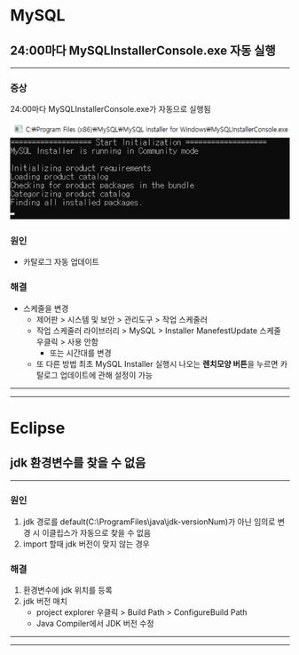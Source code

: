 # MySQL
## 24:00마다 MySQLInstallerConsole.exe 자동 실행
---
### 증상
24:00마다 MySQLInstallerConsole.exe가 자동으로 실행됨

![MySQLInstallerConsole.exe 이미지](./img/MySQLInstallerConsole.png)

### 원인  
- 카탈로그 자동 업데이트

### 해결
- 스케줄을 변경
    - 제어판 > 시스템 및 보안 > 관리도구 > 작업 스케줄러
    - 작업 스케줄러 라이브러리 > MySQL > Installer
    ManefestUpdate 스케줄 우클릭 > 사용 안함
        - 또는 시간대를 변경
    - 또 다른 방법 최초 MySQL Installer 실행시 나오는 **렌치모양 버튼**을 누르면 카탈로그 업데이트에 관해 설정이 가능
---
---



# Eclipse
## jdk 환경변수를 찾을 수 없음
---
### 원인
1. jdk 경로를 default(C:\ProgramFiles\java\jdk-versionNum)가 아닌 임의로 변경 시 이클립스가 자동으로 찾을 수 없음
2. import 할때 jdk 버전이 맞지 않는 경우

### 해결
1. 환경변수에 jdk 위치를 등록
2. jdk 버전 매치
    - project explorer 우클릭 > Build Path > ConfigureBuild Path
    - Java Compiler에서 JDK 버전 수정

---
---